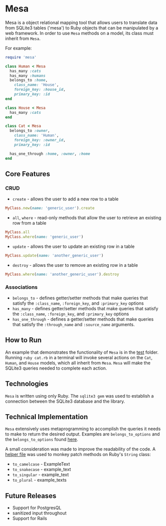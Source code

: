 # Mesa

Mesa is a object relational mapping tool that allows users to translate
data from SQLite3 tables ('mesa') to Ruby objects that can be manipulated
by a web framework. In order to use `Mesa` methods on a model, its class
must inherit from `Mesa`.

For example:

```ruby
require 'mesa'

class Human < Mesa
  has_many :cats
  has_many :humans
  belongs_to :home,
    class_name: 'House',
    foreign_key: :house_id,
    primary_key: :id
end

class House < Mesa
  has_many :cats
end

class Cat < Mesa
  belongs_to :owner,
    class_name: 'Human',
    foreign_key: :owner_id,
    primary_key: :id

  has_one_through :home, :owner, :home
end
```

## Core Features

### CRUD
* `create` - allows the user to add a new row to a table
```ruby
MyClass.new(name: 'generic_user').create
```
* `all`, `where` - read-only methods that allow the user to retrieve
an existing row from a table
```ruby
MyClass.all
MyClass.where(name: 'generic_user')
```
* `update` - allows the user to update an existing row in a table
```ruby
MyClass.update(name: 'another_generic_user')
```
* `destroy` - allows the user to remove an existing row in a table
```ruby
MyClass.where(name: 'another_generic_user').destroy
```

### Associations
* `belongs_to` - defines getter/setter methods that make queries that
satisfy the `:class_name`, `:foreign_key`, and `:primary_key` options
* `has_many` - defines getter/setter methods that make queries that
satisfy the `:class_name`, `:foreign_key`, and `:primary_key` options
* `has_one_through` - defines a getter/setter methods that make queries that
satisfy the `:through_name` and `:source_name` arguments.

## How to Run

An example that demonstrates the functionality of `Mesa` is in the
[test](./test/) folder. Running `ruby cat.rb` in a terminal will
invoke several actions on the `Cat`, `Human`, and `House` models,
which all inherit from `Mesa`. `Mesa` will make the SQLite3 queries
needed to complete each action.

## Technologies

`Mesa` is written using only Ruby. The `sqlite3 gem` was used to
establish a connection between the SQLite3 database and the library.

## Technical Implementation

`Mesa` extensively uses metaprogramming to accomplish the queries it
needs to make to return the desired output. Examples are `belongs_to_options`
and the `belongs_to_options` found [here](./lib/options).

A small consideration was made to improve the readability of the code.
A [helper file](./lib/options/active_support_helpers) was used to monkey
patch methods on Ruby's `String` class:
* `to_camelcase` - ExampleText
* `to_snakecase` - example_text
* `to_singular` - example_text
* `to_plural` - example_texts

## Future Releases

* Support for PostgresQL
* sanitized input throughout
* Support for Rails
